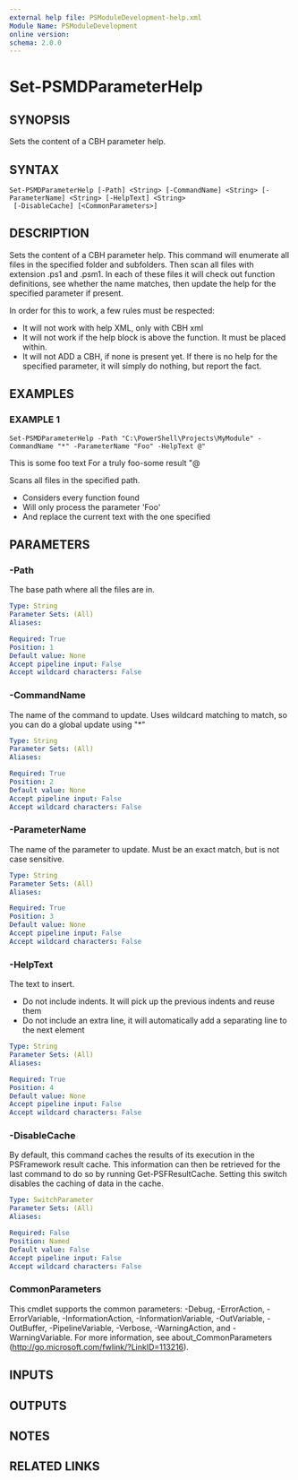 ```yaml
---
external help file: PSModuleDevelopment-help.xml
Module Name: PSModuleDevelopment
online version:
schema: 2.0.0
---
```


# Set-PSMDParameterHelp

## SYNOPSIS
Sets the content of a CBH parameter help.

## SYNTAX

```
Set-PSMDParameterHelp [-Path] <String> [-CommandName] <String> [-ParameterName] <String> [-HelpText] <String>
 [-DisableCache] [<CommonParameters>]
```

## DESCRIPTION
Sets the content of a CBH parameter help.
This command will enumerate all files in the specified folder and subfolders.
Then scan all files with extension .ps1 and .psm1.
In each of these files it will check out function definitions, see whether the name matches, then update the help for the specified parameter if present.

In order for this to work, a few rules must be respected:
- It will not work with help XML, only with CBH xml
- It will not work if the help block is above the function.
It must be placed within.
- It will not ADD a CBH, if none is present yet.
If there is no help for the specified parameter, it will simply do nothing, but report the fact.

## EXAMPLES

### EXAMPLE 1
```
Set-PSMDParameterHelp -Path "C:\PowerShell\Projects\MyModule" -CommandName "*" -ParameterName "Foo" -HelpText @"
```

This is some foo text
For a truly foo-some result
"@

Scans all files in the specified path.
- Considers every function found
- Will only process the parameter 'Foo'
- And replace the current text with the one specified

## PARAMETERS

### -Path
The base path where all the files are in.

```yaml
Type: String
Parameter Sets: (All)
Aliases:

Required: True
Position: 1
Default value: None
Accept pipeline input: False
Accept wildcard characters: False
```

### -CommandName
The name of the command to update.
Uses wildcard matching to match, so you can do a global update using "*"

```yaml
Type: String
Parameter Sets: (All)
Aliases:

Required: True
Position: 2
Default value: None
Accept pipeline input: False
Accept wildcard characters: False
```

### -ParameterName
The name of the parameter to update.
Must be an exact match, but is not case sensitive.

```yaml
Type: String
Parameter Sets: (All)
Aliases:

Required: True
Position: 3
Default value: None
Accept pipeline input: False
Accept wildcard characters: False
```

### -HelpText
The text to insert.
- Do not include indents.
It will pick up the previous indents and reuse them
- Do not include an extra line, it will automatically add a separating line to the next element

```yaml
Type: String
Parameter Sets: (All)
Aliases:

Required: True
Position: 4
Default value: None
Accept pipeline input: False
Accept wildcard characters: False
```

### -DisableCache
By default, this command caches the results of its execution in the PSFramework result cache.
This information can then be retrieved for the last command to do so by running Get-PSFResultCache.
Setting this switch disables the caching of data in the cache.

```yaml
Type: SwitchParameter
Parameter Sets: (All)
Aliases:

Required: False
Position: Named
Default value: False
Accept pipeline input: False
Accept wildcard characters: False
```

### CommonParameters
This cmdlet supports the common parameters: -Debug, -ErrorAction, -ErrorVariable, -InformationAction, -InformationVariable, -OutVariable, -OutBuffer, -PipelineVariable, -Verbose, -WarningAction, and -WarningVariable. For more information, see about_CommonParameters (http://go.microsoft.com/fwlink/?LinkID=113216).

## INPUTS

## OUTPUTS

## NOTES

## RELATED LINKS
